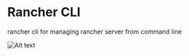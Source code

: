 # Rancher CLI
rancher cli for managing rancher server from command line

![Alt text](/rancher-cli/rancher.png?raw=true "Rancher Logo")

